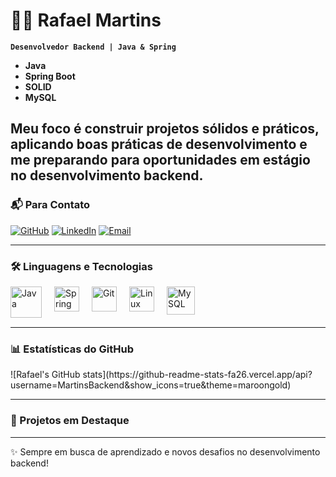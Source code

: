 # 👨‍💻 Rafael Martins

**`Desenvolvedor Backend | Java & Spring`**

- **Java**
- **Spring Boot**
- **SOLID**
- **MySQL**

Meu foco é construir projetos sólidos e práticos, aplicando boas práticas de desenvolvimento e me preparando para oportunidades em **estágio no desenvolvimento backend**.  
---

### 📬 Para Contato

[![GitHub](https://img.shields.io/badge/GitHub-000?style=for-the-badge&logo=github&logoColor=white)](https://github.com/MartinsBackend)
[![LinkedIn](https://img.shields.io/badge/LinkedIn-0A66C2?style=for-the-badge&logo=linkedin&logoColor=white)](https://www.linkedin.com/in/seu-linkedin)
[![Email](https://img.shields.io/badge/Gmail-D14836?style=for-the-badge&logo=gmail&logoColor=white)](mailto:seuemail@gmail.com)

---

### 🛠️ Linguagens e Tecnologias


<img align="left" alt="Java" title="Java" width="50px" style="margin-right:20px;" src="https://cdn.jsdelivr.net/gh/devicons/devicon@latest/icons/java/java-plain-wordmark.svg"/>
<img align="left" alt="Spring" title="Spring Boot" width="40px" style="margin-right:20px;" src="https://cdn.jsdelivr.net/gh/devicons/devicon@latest/icons/spring/spring-original.svg"/>
<img align="left" alt="Git" title="Git" width="40px" style="margin-right:20px;" src="https://cdn.jsdelivr.net/gh/devicons/devicon@latest/icons/git/git-original.svg"/>
<img align="left" alt="Linux" title="Linux" width="40px" style="margin-right:20px;" src="https://cdn.jsdelivr.net/gh/devicons/devicon@latest/icons/linux/linux-original.svg"/>
<img align="left" alt="MySQL" title="MySQL" width="45px" style="margin-right:20px;" src="https://cdn.jsdelivr.net/gh/devicons/devicon@latest/icons/mysql/mysql-original-wordmark.svg"/>

<br/>
<br/>
<br/>


---

### 📊 Estatísticas do GitHub

</a>
![Rafael's GitHub stats](https://github-readme-stats-fa26.vercel.app/api?username=MartinsBackend&show_icons=true&theme=maroongold)
</a>

---

### 🚀 Projetos em Destaque


---

✨ Sempre em busca de aprendizado e novos desafios no desenvolvimento backend!  

